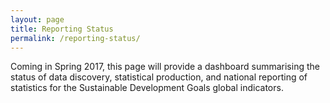 ```yaml
---
layout: page
title: Reporting Status
permalink: /reporting-status/
---
```


Coming in Spring 2017, this page will provide a dashboard summarising the status of data discovery, statistical production, and national reporting of statistics for the Sustainable Development Goals global indicators.
